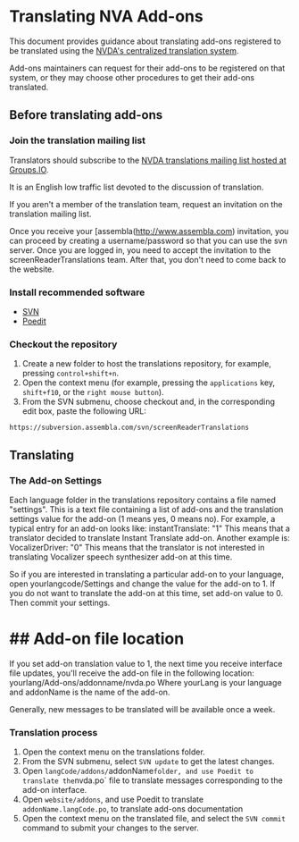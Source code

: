 # Translating NVA Add-ons

This document provides guidance about translating add-ons registered to be translated using the [NVDA's centralized translation system](https://github.com/nvaccess/addon-datastore/blob/master/docs/submitters/submissionGuide.md#RegisteringAnAdd-onInTheTranslationSystem).

Add-ons maintainers can request for their add-ons to be registered on that system, or they may choose other procedures to get their add-ons translated.

## Before translating add-ons

### Join the translation mailing list

Translators should subscribe to the [NVDA translations mailing list hosted at Groups.IO](https://groups.io/g/nvda-translations).

It is an English low traffic list devoted to the discussion of translation.

If you aren't a member of the translation team, request an invitation on the translation mailing list.

Once you receive your [assembla(http://www.assembla.com) invitation, you can proceed by creating a username/password so that you can use the svn server. Once you are logged in, you need to accept the invitation to the screenReaderTranslations team. After that, you don't need to come back to the website.

### Install recommended software

- [SVN](https://tortoisesvn.net/downloads.html)
- [Poedit](https://poedit.net/download)

### Checkout the repository

1. Create a new folder to host the translations repository, for example, pressing `control+shift+n`.
1. Open the context menu (for example, pressing the `applications` key, `shift+f10`, or the `right mouse button`).
1. From the SVN submenu, choose checkout and, in the corresponding edit box, paste the following URL:

```
https://subversion.assembla.com/svn/screenReaderTranslations
```

## Translating

### The Add-on Settings

Each language folder in the translations repository contains a file named "settings". This is a text file containing a list of add-ons and the translation settings value for the add-on (1 means yes, 0 means no). For example, a typical entry for an add-on looks like:
instantTranslate: "1"
This means that a translator decided to translate Instant Translate add-on. Another example is:
VocalizerDriver: "0"
This means that the translator is not interested in translating Vocalizer speech synthesizer add-on at this time.

So if you are interested in translating a particular add-on to your language, open yourlangcode/Settings and change the value for the add-on to 1. If you do not want to translate the add-on at this time, set add-on value to 0. Then commit your settings.

# ## Add-on file location

If you set add-on translation value to 1, the next time you receive interface file updates, you'll receive the add-on file in the following location:
yourlang/Add-ons/addonname/nvda.po
Where yourLang is your language and addonName is the name of the add-on.

Generally, new messages to be translated will be available once a week.

### Translation process

1. Open the context menu on the translations folder.
1. From the SVN submenu, select `SVN update` to get the latest changes.
1. Open `langCode/addons/`addonName` folder, and use Poedit to translate the `nvda.po` file to translate messages corresponding to the add-on interface.
1. Open `website/addons`, and use Poedit to translate `addonName.langCode.po`, to translate add-ons documentation
1. Open the context menu on the translated file, and select the `SVN commit` command to submit your changes to the server.